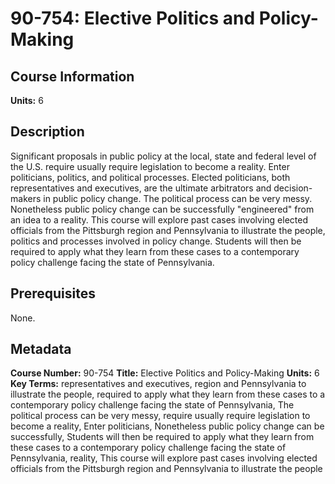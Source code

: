 # 90-754: Elective Politics and Policy-Making

## Course Information

**Units:** 6

## Description

Significant proposals in public policy at the local, state and federal level of the U.S. require usually require legislation to become a reality. Enter politicians, politics, and political processes. Elected politicians, both representatives and executives, are the ultimate arbitrators and decision-makers in public policy change. The political process can be very messy. Nonetheless public policy change can be successfully "engineered" from an idea to a reality. This course will explore past cases involving elected officials from the Pittsburgh region and Pennsylvania to illustrate the people, politics and processes involved in policy change. Students will then be required to apply what they learn from these cases to a contemporary policy challenge facing the state of Pennsylvania.

## Prerequisites

None.

## Metadata

**Course Number:** 90-754
**Title:** Elective Politics and Policy-Making
**Units:** 6
**Key Terms:** representatives and executives, region and Pennsylvania to illustrate the people, required to apply what they learn from these cases to a contemporary policy challenge facing the state of Pennsylvania, The political process can be very messy, require usually require legislation to become a reality, Enter politicians, Nonetheless public policy change can be successfully, Students will then be required to apply what they learn from these cases to a contemporary policy challenge facing the state of Pennsylvania, reality, This course will explore past cases involving elected officials from the Pittsburgh region and Pennsylvania to illustrate the people
